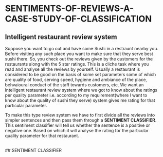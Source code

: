# SENTIMENTS-OF-REVIEWS-A-CASE-STUDY-OF-CLASSIFICATION
## Intelligent restaurant review system
<p>Suppose you want to go out and have some Sushi in a restraunt nearby you. Before visiting any such place you want to make sure that they serve best sushi there. So, you check out the reviews given by the customers for the restaurants along with the 5 star ratings. This is a cliche task where you read and analyse all the reviews by yourself. Usually a restaurant is considered to be good on the basis of some set parameters some of which are quality of food, serving speed, hygiene and ambiance of the place, behvaioural conduct of the staff towards customers, etc. We want an intelligent restaurant review system where we got to know about the ratings per quality parameter i.e. according to my requirement(where I want to know about the quality of sushi they serve) system gives me rating for that particular parameter.</p>
<p>To make this type review system we have to first divide all the reviews into simpler sentences and then pass them through a <strong>SENTIMENT CLASSIFIER</strong>. This sentiment classifier will tell us whether the sentence is a positive or negative one. Based on which it will analyse the rating for the particular quality parameter for that restaurant.</p>
<br>
## SENTIMENT CLASSIFIER
